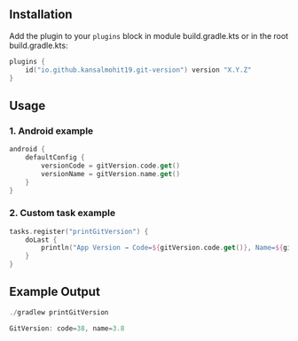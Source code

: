 ## Installation

Add the plugin to your `plugins` block in module build.gradle.kts or in the root build.gradle.kts:

```kotlin
plugins {
    id("io.github.kansalmohit19.git-version") version "X.Y.Z"
}
```

## Usage

### 1. Android example

```kotlin
android {
    defaultConfig {
        versionCode = gitVersion.code.get()
        versionName = gitVersion.name.get()
    }
}
```

### 2. Custom task example

```kotlin
tasks.register("printGitVersion") {
    doLast {
        println("App Version → Code=${gitVersion.code.get()}, Name=${gitVersion.name.get()}")
    }
}
```

## Example Output

```kotlin
./gradlew printGitVersion

GitVersion: code=38, name=3.8
```
